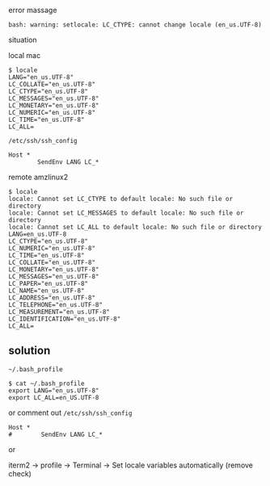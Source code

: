 error massage
```
bash: warning: setlocale: LC_CTYPE: cannot change locale (en_us.UTF-8)
```

situation

local mac
```console
$ locale
LANG="en_us.UTF-8"
LC_COLLATE="en_us.UTF-8"
LC_CTYPE="en_us.UTF-8"
LC_MESSAGES="en_us.UTF-8"
LC_MONETARY="en_us.UTF-8"
LC_NUMERIC="en_us.UTF-8"
LC_TIME="en_us.UTF-8"
LC_ALL=
```
`/etc/ssh/ssh_config`
```
Host *
        SendEnv LANG LC_*
```


remote amzlinux2
```
$ locale
locale: Cannot set LC_CTYPE to default locale: No such file or directory
locale: Cannot set LC_MESSAGES to default locale: No such file or directory
locale: Cannot set LC_ALL to default locale: No such file or directory
LANG=en_us.UTF-8
LC_CTYPE="en_us.UTF-8"
LC_NUMERIC="en_us.UTF-8"
LC_TIME="en_us.UTF-8"
LC_COLLATE="en_us.UTF-8"
LC_MONETARY="en_us.UTF-8"
LC_MESSAGES="en_us.UTF-8"
LC_PAPER="en_us.UTF-8"
LC_NAME="en_us.UTF-8"
LC_ADDRESS="en_us.UTF-8"
LC_TELEPHONE="en_us.UTF-8"
LC_MEASUREMENT="en_us.UTF-8"
LC_IDENTIFICATION="en_us.UTF-8"
LC_ALL=
```

solution
--



`~/.bash_profile`
```
$ cat ~/.bash_profile
export LANG="en_us.UTF-8"
export LC_ALL=en_US.UTF-8
```

or
comment out `/etc/ssh/ssh_config`
```
Host *
#        SendEnv LANG LC_*
```

or

iterm2 -> profile -> Terminal -> Set locale variables automatically (remove check)

